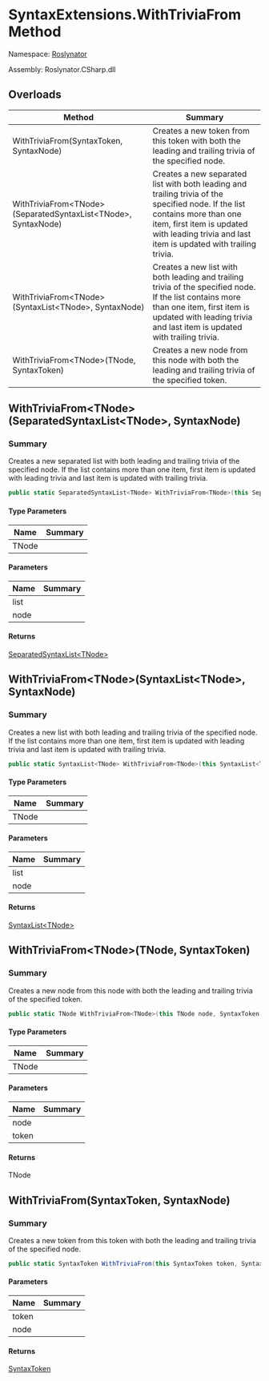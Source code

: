 # SyntaxExtensions\.WithTriviaFrom Method

Namespace: [Roslynator](../../README.md)

Assembly: Roslynator\.CSharp\.dll

## Overloads

| Method | Summary |
| ------ | ------- |
| WithTriviaFrom\(SyntaxToken, SyntaxNode\) | Creates a new token from this token with both the leading and trailing trivia of the specified node\. |
| WithTriviaFrom\<TNode>\(SeparatedSyntaxList\<TNode>, SyntaxNode\) | Creates a new separated list with both leading and trailing trivia of the specified node\. If the list contains more than one item, first item is updated with leading trivia and last item is updated with trailing trivia\. |
| WithTriviaFrom\<TNode>\(SyntaxList\<TNode>, SyntaxNode\) | Creates a new list with both leading and trailing trivia of the specified node\. If the list contains more than one item, first item is updated with leading trivia and last item is updated with trailing trivia\. |
| WithTriviaFrom\<TNode>\(TNode, SyntaxToken\) | Creates a new node from this node with both the leading and trailing trivia of the specified token\. |

## WithTriviaFrom\<TNode>\(SeparatedSyntaxList\<TNode>, SyntaxNode\)

### Summary

Creates a new separated list with both leading and trailing trivia of the specified node\.
If the list contains more than one item, first item is updated with leading trivia and last item is updated with trailing trivia\.

```csharp
public static SeparatedSyntaxList<TNode> WithTriviaFrom<TNode>(this SeparatedSyntaxList<TNode> list, SyntaxNode node) where TNode : Microsoft.CodeAnalysis.SyntaxNode
```

#### Type Parameters

| Name | Summary |
| ---- | ------- |
| TNode | |

#### Parameters

| Name | Summary |
| ---- | ------- |
| list | |
| node | |

#### Returns

[SeparatedSyntaxList\<TNode>](https://docs.microsoft.com/en-us/dotnet/api/microsoft.codeanalysis.separatedsyntaxlist-1)

## WithTriviaFrom\<TNode>\(SyntaxList\<TNode>, SyntaxNode\)

### Summary

Creates a new list with both leading and trailing trivia of the specified node\.
If the list contains more than one item, first item is updated with leading trivia and last item is updated with trailing trivia\.

```csharp
public static SyntaxList<TNode> WithTriviaFrom<TNode>(this SyntaxList<TNode> list, SyntaxNode node) where TNode : Microsoft.CodeAnalysis.SyntaxNode
```

#### Type Parameters

| Name | Summary |
| ---- | ------- |
| TNode | |

#### Parameters

| Name | Summary |
| ---- | ------- |
| list | |
| node | |

#### Returns

[SyntaxList\<TNode>](https://docs.microsoft.com/en-us/dotnet/api/microsoft.codeanalysis.syntaxlist-1)

## WithTriviaFrom\<TNode>\(TNode, SyntaxToken\)

### Summary

Creates a new node from this node with both the leading and trailing trivia of the specified token\.

```csharp
public static TNode WithTriviaFrom<TNode>(this TNode node, SyntaxToken token) where TNode : Microsoft.CodeAnalysis.SyntaxNode
```

#### Type Parameters

| Name | Summary |
| ---- | ------- |
| TNode | |

#### Parameters

| Name | Summary |
| ---- | ------- |
| node | |
| token | |

#### Returns

TNode

## WithTriviaFrom\(SyntaxToken, SyntaxNode\)

### Summary

Creates a new token from this token with both the leading and trailing trivia of the specified node\.

```csharp
public static SyntaxToken WithTriviaFrom(this SyntaxToken token, SyntaxNode node)
```

#### Parameters

| Name | Summary |
| ---- | ------- |
| token | |
| node | |

#### Returns

[SyntaxToken](https://docs.microsoft.com/en-us/dotnet/api/microsoft.codeanalysis.syntaxtoken)

